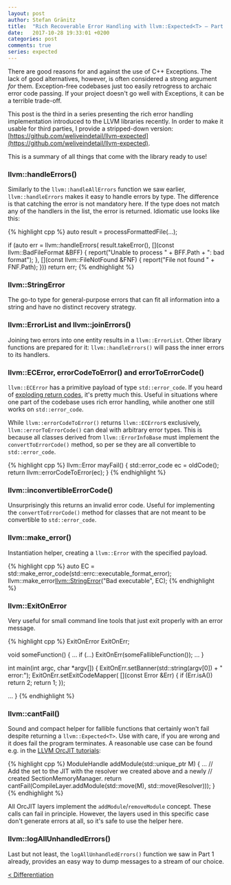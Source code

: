 ```yaml
---
layout: post
author: Stefan Gränitz
title:  "Rich Recoverable Error Handling with llvm::Expected<T> — Part 3"
date:   2017-10-28 19:33:01 +0200
categories: post
comments: true
series: expected
--- 
```


There are good reasons for and against the use of C++ Exceptions. The lack of good alternatives, however, is often considered a strong argument _for_ them. Exception-free codebases just too easily retrogress to archaic error code passing. If your project doesn't go well with Exceptions, it can be a terrible trade-off.

This post is the third in a series presenting the rich error handling implementation introduced to the LLVM libraries recently. In order to make it usable for third parties, I provide a stripped-down version:
[https://github.com/weliveindetail/llvm-expected](https://github.com/weliveindetail/llvm-expected).

This is a summary of all things that come with the library ready to use!


### llvm::handleErrors()

Similarly to the `llvm::handleAllErrors` function we saw earlier, `llvm::handleErrors` makes it easy to handle errors by type. The difference is that catching the error is not mandatory here. If the type does not match any of the handlers in the list, the error is returned. Idiomatic use looks like this:

{% highlight cpp %}
auto result = processFormattedFile(...);

if (auto err = llvm::handleErrors(
      result.takeError(),
      [](const llvm::BadFileFormat &BFF) {
        report("Unable to process " + BFF.Path + ": bad format");
      },
      [](const llvm::FileNotFound &FNF) {
        report("File not found " + FNF.Path);
      }))
  return err;
{% endhighlight %}


### llvm::StringError

The go-to type for general-purpose errors that can fit all information into a string and have no distinct recovery strategy.


### llvm::ErrorList and llvm::joinErrors()

Joining two errors into one entity results in a `llvm::ErrorList`. Other library functions are prepared for it: `llvm::handleErrors()` will pass the inner errors to its handlers.


### llvm::ECError, errorCodeToError() and errorToErrorCode()

`llvm::ECError` has a primitive payload of type `std::error_code`. If you heard of [exploding return codes](https://groups.google.com/forum/#!msg/comp.lang.c++.moderated/BkZqPfoq3ys/H_PMR8Sat4oJ), it's pretty much this. Useful in situations where one part of the codebase uses rich error handling, while another one still works on `std::error_code`.

While `llvm::errorCodeToError()` returns `llvm::ECError`s exclusively, `llvm::errorToErrorCode()` can deal with arbitrary error types. This is because all classes derived from `llvm::ErrorInfoBase` must implement the `convertToErrorCode()` method, so per se they are all convertible to `std::error_code`.

{% highlight cpp %}
llvm::Error mayFail() {
  std::error_code ec = oldCode();
  return llvm::errorCodeToError(ec);
}
{% endhighlight %}


### llvm::inconvertibleErrorCode()

Unsurprisingly this returns an invalid error code. Useful for implementing the `convertToErrorCode()` method for classes that are not meant to be convertible to `std::error_code`.


### llvm::make_error<T>()

Instantiation helper, creating a `llvm::Error` with the specified payload.

{% highlight cpp %}
auto EC = std::make_error_code(std::errc::executable_format_error);
llvm::make_error<llvm::StringError>("Bad executable", EC);
{% endhighlight %}


### llvm::ExitOnError

Very useful for small command line tools that just exit properly with an error message.

{% highlight cpp %}
ExitOnError ExitOnErr;

void someFunction() {
  ...
  if (...)
    ExitOnErr(someFallibleFunction());
  ...
}

int main(int argc, char *argv[]) {
  ExitOnErr.setBanner(std::string(argv[0]) + " error:");
  ExitOnErr.setExitCodeMapper(
    [](const Error &Err) {
      if (Err.isA<BadFileFormat>())
        return 2;
      return 1;
    });

  ...
}
{% endhighlight %}


### llvm::cantFail()

Sound and compact helper for fallible functions that certainly won't fail despite returning a `llvm::Expected<T>`. Use with care, if you are wrong and it does fail the program terminates. A reasonable use case can be found e.g. in the [LLVM OrcJIT tutorials](https://github.com/llvm-mirror/llvm/blob/master/examples/Kaleidoscope/BuildingAJIT/Chapter1/KaleidoscopeJIT.h#L78):

{% highlight cpp %}
ModuleHandle addModule(std::unique_ptr<Module> M) {
  ...
  // Add the set to the JIT with the resolver we created above and a newly
  // created SectionMemoryManager.
  return cantFail(CompileLayer.addModule(std::move(M),
                                         std::move(Resolver)));
}
{% endhighlight %}

All OrcJIT layers implement the `addModule`/`removeModule` concept. These calls can fail in principle. However, the layers used in this specific case don't generate errors at all, so it's safe to use the helper here.


### llvm::logAllUnhandledErrors()

Last but not least, the `logAllUnhandledErrors()` function we saw in Part 1 already, provides an easy way to dump messages to a stream of our choice.

<a style="float: left;" href="{{ site.baseurl }}{% post_url 2017-10-22-llvm-expected-differentiation %}">&lt; Differentiation</a>
<br>
